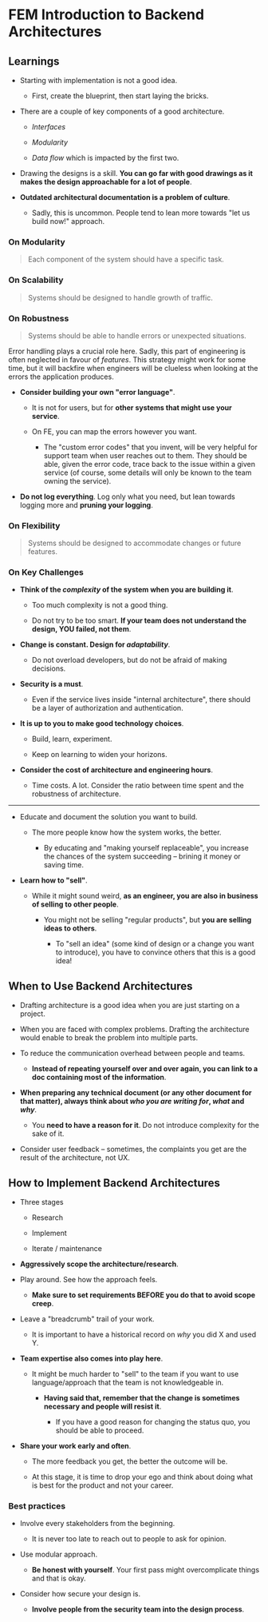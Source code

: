 # FEM Introduction to Backend Architectures

## Learnings

- Starting with implementation is not a good idea.

  - First, create the blueprint, then start laying the bricks.

- There are a couple of key components of a good architecture.

  - _Interfaces_

  - _Modularity_

  - _Data flow_ which is impacted by the first two.

- Drawing the designs is a skill. **You can go far with good drawings as it makes the design approachable for a lot of people**.

- **Outdated architectural documentation is a problem of culture**.

  - Sadly, this is uncommon. People tend to lean more towards "let us build now!" approach.

### On Modularity

> Each component of the system should have a specific task.

### On Scalability

> Systems should be designed to handle growth of traffic.

### On Robustness

> Systems should be able to handle errors or unexpected situations.

Error handling plays a crucial role here. Sadly, this part of engineering is often neglected in favour of _features_. This strategy might work for some time, but it will backfire when engineers will be clueless when looking at the errors the application produces.

- **Consider building your own "error language"**.

  - It is not for users, but for **other systems that might use your service**.

  - On FE, you can map the errors however you want.

    - The "custom error codes" that you invent, will be very helpful for support team when user reaches out to them. They should be able, given the error code, trace back to the issue within a given service (of course, some details will only be known to the team owning the service).

- **Do not log everything**. Log only what you need, but lean towards logging more and **pruning your logging**.

### On Flexibility

> Systems should be designed to accommodate changes or future features.

### On Key Challenges

- **Think of the _complexity_ of the system when you are building it**.

  - Too much complexity is not a good thing.

  - Do not try to be too smart. **If your team does not understand the design, YOU failed, not them**.

- **Change is constant. Design for _adaptability_**.

  - Do not overload developers, but do not be afraid of making decisions.

- **Security is a must**.

  - Even if the service lives inside "internal architecture", there should be a layer of authorization and authentication.

- **It is up to you to make good technology choices**.

  - Build, learn, experiment.

  - Keep on learning to widen your horizons.

- **Consider the cost of architecture and engineering hours**.

  - Time costs. A lot. Consider the ratio between time spent and the robustness of architecture.

---

- Educate and document the solution you want to build.

  - The more people know how the system works, the better.

    - By educating and "making yourself replaceable", you increase the chances of the system succeeding – brining it money or saving time.

- **Learn how to "sell"**.

  - While it might sound weird, **as an engineer, you are also in business of selling to other people**.

    - You might not be selling "regular products", but **you are selling ideas to others**.

      - To "sell an idea" (some kind of design or a change you want to introduce), you have to convince others that this is a good idea!

## When to Use Backend Architectures

- Drafting architecture is a good idea when you are just starting on a project.

- When you are faced with complex problems. Drafting the architecture would enable to break the problem into multiple parts.

- To reduce the communication overhead between people and teams.

  - **Instead of repeating yourself over and over again, you can link to a doc containing most of the information**.

- **When preparing any technical document (or any other document for that matter), always think about _who you are writing for_, _what_ and _why_**.

  - You **need to have a reason for it**. Do not introduce complexity for the sake of it.

- Consider user feedback – sometimes, the complaints you get are the result of the architecture, not UX.

## How to Implement Backend Architectures

- Three stages

  - Research

  - Implement

  - Iterate / maintenance

- **Aggressively scope the architecture/research**.

- Play around. See how the approach feels.

  - **Make sure to set requirements BEFORE you do that to avoid scope creep**.

- Leave a "breadcrumb" trail of your work.

  - It is important to have a historical record on _why_ you did X and used Y.

- **Team expertise also comes into play here**.

  - It might be much harder to "sell" to the team if you want to use language/approach that the team is not knowledgeable in.

    - **Having said that, remember that the change is sometimes necessary and people will resist it**.

      - If you have a good reason for changing the status quo, you should be able to proceed.

- **Share your work early and often**.

  - The more feedback you get, the better the outcome will be.

  - At this stage, it is time to drop your ego and think about doing what is best for the product and not your career.

### Best practices

- Involve every stakeholders from the beginning.

  - It is never too late to reach out to people to ask for opinion.

- Use modular approach.

  - **Be honest with yourself**. Your first pass might overcomplicate things and that is okay.

- Consider how secure your design is.

  - **Involve people from the security team into the design process**.

<!-- Finished Common Backend Architectures -->

